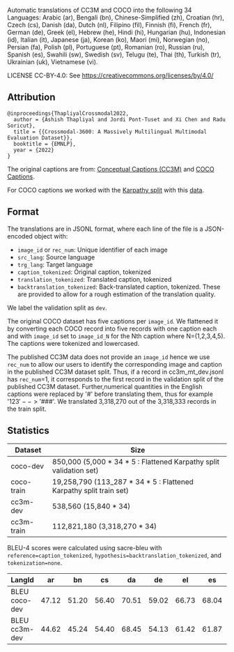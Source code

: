 Automatic translations of CC3M and COCO into the following 34 Languages: Arabic
(ar), Bengali (bn), Chinese-Simplified (zh), Croatian (hr), Czech (cs), Danish
(da), Dutch (nl), Filipino (fil), Finnish (fi), French (fr), German (de), Greek
(el), Hebrew (he), Hindi (hi), Hungarian (hu), Indonesian (id), Italian (it),
Japanese (ja), Korean (ko), Maori (mi), Norwegian (no), Persian (fa), Polish
(pl), Portuguese (pt), Romanian (ro), Russian (ru), Spanish (es), Swahili (sw),
Swedish (sv), Telugu (te), Thai (th), Turkish (tr), Ukrainian (uk), Vietnamese
(vi).

LICENSE CC-BY-4.0: See https://creativecommons.org/licenses/by/4.0/

## Attribution

```
@inproceedings{ThapliyalCrossmodal2022,
  author = {Ashish Thapliyal and Jordi Pont-Tuset and Xi Chen and Radu Soricut},
  title = {{Crossmodal-3600: A Massively Multilingual Multimodal Evaluation Dataset}},
  booktitle = {EMNLP},
  year = {2022}
}
```

The original captions are from:
[Conceptual Captions (CC3M)](https://ai.google.com/research/ConceptualCaptions/download)
and
[COCO Captions](http://images.cocodataset.org/annotations/annotations_trainval2014.zip).

For COCO captions we worked with the
[Karpathy split](https://arxiv.org/pdf/1412.2306.pdf) with this
[data](http://cs.stanford.edu/people/karpathy/deepimagesent/caption_datasets.zip).

## Format

The translations are in JSONL format, where each line of the file is a
JSON-encoded object with:

-   `image_id` or `rec_num`: Unique identifier of each image
-   `src_lang`: Source language
-   `trg_lang`: Target language
-   `caption_tokenized`: Original caption, tokenized
-   `translation_tokenized`: Translated caption, tokenized
-   `backtranslation_tokenized`: Back-translated caption, tokenized. These are
    provided to allow for a rough estimation of the translation quality.

We label the validation split as `dev`.

The original COCO dataset has five captions per `image_id`. We flattened it by
converting each COCO record into five records with one caption each and with
`image_id` set to `image_id_N` for the Nth caption where N=\(1,2,3,4,5\). The
captions were tokenized and lowercased.

The published CC3M data does not provide an `image_id` hence we use `rec_num` to
allow our users to identify the corresponding image and caption in the published
CC3M dataset split. Thus, if a record in cc3m_mt_dev.jsonl has `rec_num`=1, it
corresponds to the first record in the validation split of the published CC3M
dataset. Further,numerical quantities in the English captions were replaced by
'#' before translating them, thus for example '$123' --> '$###'. We translated
3,318,270 out of the 3,318,333 records in the train split.

## Statistics

Dataset    | Size
---------- | ------------------------------------------------------------------
coco-dev   | 850,000 (5,000 * 34 * 5 : Flattened Karpathy split validation set)
coco-train | 19,258,790 (113_287 * 34 * 5 : Flattened Karpathy split train set)
cc3m-dev   | 538,560 (15,840 * 34)
cc3m-train | 112,821,180 (3,318,270 * 34)

BLEU-4 scores were calculated using sacre-bleu with
`reference=caption_tokenized`, `hypothesis=backtranslation_tokenized`, and
`tokenization=none`.

LangId        | ar    | bn    | cs    | da    | de    | el    | es    | fa    | fi    | fil   | fr    | he    | hi    | hr    | hu    | id    | it    | ja    | ko    | mi    | nl    | no    | pl    | pt    | ro    | ru    | sv    | sw    | te    | th    | tr    | uk    | vi    | zh
------------- | ----- | ----- | ----- | ----- | ----- | ----- | ----- | ----- | ----- | ----- | ----- | ----- | ----- | ----- | ----- | ----- | ----- | ----- | ----- | ----- | ----- | ----- | ----- | ----- | ----- | ----- | ----- | ----- | ----- | ----- | ----- | ----- | ----- | ---
BLEU coco-dev | 47.12 | 51.20 | 56.40 | 70.51 | 59.02 | 66.73 | 68.04 | 47.54 | 50.24 | 65.72 | 67.01 | 51.71 | 53.59 | 56.56 | 54.02 | 49.96 | 68.18 | 44.08 | 43.76 | 45.63 | 67.31 | 70.82 | 52.35 | 68.59 | 66.02 | 45.93 | 72.20 | 49.18 | 48.79 | 29.88 | 52.46 | 49.62 | 50.07 | 35.67
BLEU cc3m-dev | 44.62 | 45.24 | 54.40 | 68.45 | 54.13 | 61.42 | 61.87 | 42.19 | 50.19 | 60.58 | 61.05 | 49.63 | 47.76 | 54.03 | 51.11 | 46.25 | 61.38 | 37.67 | 35.51 | 38.47 | 67.25 | 67.99 | 50.59 | 62.16 | 61.52 | 45.97 | 68.20 | 46.50 | 44.84 | 30.53 | 49.86 | 48.83 | 44.76 | 30.57

